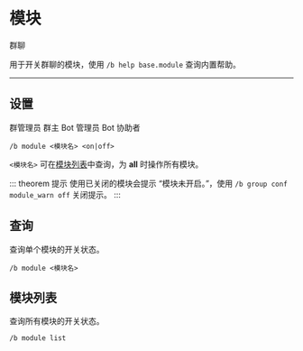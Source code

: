# 模块
<span class="span-group">群聊</span>

用于开关群聊的模块，使用 `/b help base.module` 查询内置帮助。

---

## 设置
<span class="span-admin">群管理员</span>
<span class="span-group">群主</span>
<span class="span-bot-admin">Bot 管理员</span>
<span class="span-bot-helper">Bot 协助者</span>
```
/b module <模块名> <on|off>
```
`<模块名>` 可在[模块列表](#模块列表)中查询，为 **all** 时操作所有模块。

::: theorem 提示
使用已关闭的模块会提示 “模块未开启。”，使用 `/b group conf module_warn off` 关闭提示。
:::

## 查询
查询单个模块的开关状态。
```
/b module <模块名>
```

## 模块列表
查询所有模块的开关状态。
```
/b module list
```